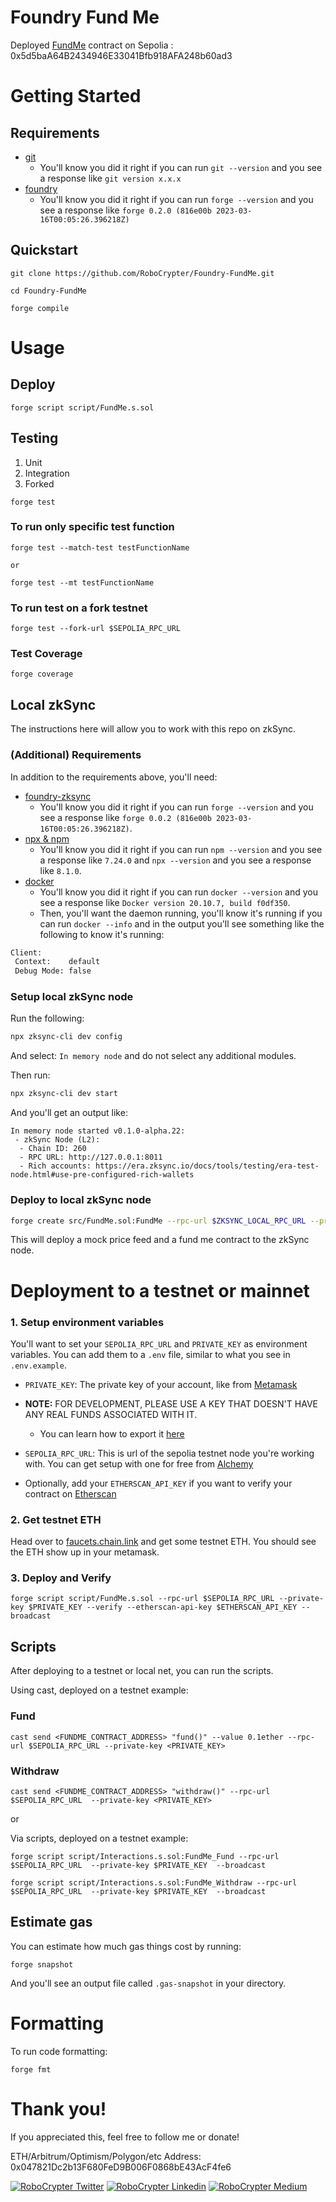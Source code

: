 # Foundry Fund Me

Deployed [FundMe](https://sepolia.etherscan.io/address/0x5d5baa64b2434946e33041bfb918afa248b60ad3) contract on Sepolia : 0x5d5baA64B2434946E33041Bfb918AFA248b60ad3

# Getting Started

## Requirements

- [git](https://git-scm.com/book/en/v2/Getting-Started-Installing-Git)
  - You'll know you did it right if you can run `git --version` and you see a response like `git version x.x.x`
- [foundry](https://getfoundry.sh/)
  - You'll know you did it right if you can run `forge --version` and you see a response like `forge 0.2.0 (816e00b 2023-03-16T00:05:26.396218Z)`


## Quickstart

```
git clone https://github.com/RoboCrypter/Foundry-FundMe.git

cd Foundry-FundMe

forge compile
```


# Usage

## Deploy

```
forge script script/FundMe.s.sol
```

## Testing

1. Unit
2. Integration
3. Forked


```
forge test
```

### To run only specific test function

```
forge test --match-test testFunctionName

or

forge test --mt testFunctionName
```

### To run test on a fork testnet

```
forge test --fork-url $SEPOLIA_RPC_URL
```

### Test Coverage

```
forge coverage
```

## Local zkSync 

The instructions here will allow you to work with this repo on zkSync.

### (Additional) Requirements 

In addition to the requirements above, you'll need:
- [foundry-zksync](https://github.com/matter-labs/foundry-zksync)
  - You'll know you did it right if you can run `forge --version` and you see a response like `forge 0.0.2 (816e00b 2023-03-16T00:05:26.396218Z)`. 
- [npx & npm](https://docs.npmjs.com/cli/v10/commands/npm-install)
  - You'll know you did it right if you can run `npm --version` and you see a response like `7.24.0` and `npx --version` and you see a response like `8.1.0`.
- [docker](https://docs.docker.com/engine/install/)
  - You'll know you did it right if you can run `docker --version` and you see a response like `Docker version 20.10.7, build f0df350`.
  - Then, you'll want the daemon running, you'll know it's running if you can run `docker --info` and in the output you'll see something like the following to know it's running:
```bash
Client:
 Context:    default
 Debug Mode: false
```

### Setup local zkSync node 

Run the following:

```bash
npx zksync-cli dev config
```

And select: `In memory node` and do not select any additional modules.

Then run:
```bash
npx zksync-cli dev start
```

And you'll get an output like:
```
In memory node started v0.1.0-alpha.22:
 - zkSync Node (L2):
  - Chain ID: 260
  - RPC URL: http://127.0.0.1:8011
  - Rich accounts: https://era.zksync.io/docs/tools/testing/era-test-node.html#use-pre-configured-rich-wallets
```

### Deploy to local zkSync node

```bash
forge create src/FundMe.sol:FundMe --rpc-url $ZKSYNC_LOCAL_RPC_URL --private-key $ZKSYNC_LOCAL_PRIVATE_KEY --constructor-args $(shell forge create lib/chainlink/contracts/src/v0.8/tests/MockV3Aggregator.sol:MockV3Aggregator --rpc-url $ZKSYNC_LOCAL_RPC_URL --private-key $ZKSYNC_LOCAL_PRIVATE_KEY --constructor-args 8 200000000000 --legacy --zksync | grep "Deployed to:" | awk '{print $$3}') --legacy --zksync
```

This will deploy a mock price feed and a fund me contract to the zkSync node.

# Deployment to a testnet or mainnet

### 1. Setup environment variables

You'll want to set your `SEPOLIA_RPC_URL` and `PRIVATE_KEY` as environment variables. You can add them to a `.env` file, similar to what you see in `.env.example`.


- `PRIVATE_KEY`: The private key of your account, like from [Metamask](https://metamask.io/)

- **NOTE:** FOR DEVELOPMENT, PLEASE USE A KEY THAT DOESN'T HAVE ANY REAL FUNDS ASSOCIATED WITH IT.

  - You can learn how to export it [here](https://metamask.zendesk.com/hc/en-us/articles/360015289632-How-to-Export-an-Account-Private-Key)
  
- `SEPOLIA_RPC_URL`: This is url of the sepolia testnet node you're working with. You can get setup with one for free from [Alchemy](https://alchemy.com/?a=673c802981)

- Optionally, add your `ETHERSCAN_API_KEY` if you want to verify your contract on [Etherscan](https://etherscan.io/)


### 2. Get testnet ETH

Head over to [faucets.chain.link](https://faucets.chain.link/) and get some testnet ETH. You should see the ETH show up in your metamask.


### 3. Deploy and Verify

```
forge script script/FundMe.s.sol --rpc-url $SEPOLIA_RPC_URL --private-key $PRIVATE_KEY --verify --etherscan-api-key $ETHERSCAN_API_KEY --broadcast
```

## Scripts

After deploying to a testnet or local net, you can run the scripts. 

Using cast, deployed on a testnet example:

### Fund

```
cast send <FUNDME_CONTRACT_ADDRESS> "fund()" --value 0.1ether --rpc-url $SEPOLIA_RPC_URL --private-key <PRIVATE_KEY>
```

### Withdraw

```
cast send <FUNDME_CONTRACT_ADDRESS> "withdraw()" --rpc-url $SEPOLIA_RPC_URL  --private-key <PRIVATE_KEY>
```

or

Via scripts, deployed on a testnet example:

```
forge script script/Interactions.s.sol:FundMe_Fund --rpc-url $SEPOLIA_RPC_URL  --private-key $PRIVATE_KEY  --broadcast

forge script script/Interactions.s.sol:FundMe_Withdraw --rpc-url $SEPOLIA_RPC_URL  --private-key $PRIVATE_KEY  --broadcast
```



## Estimate gas

You can estimate how much gas things cost by running:

```
forge snapshot
```

And you'll see an output file called `.gas-snapshot` in your directory.


# Formatting


To run code formatting:
```
forge fmt
```


# Thank you!

If you appreciated this, feel free to follow me or donate!

ETH/Arbitrum/Optimism/Polygon/etc Address: 0x047821Dc2b13F680FeD9B006F0868bE43AcF4fe6

[![RoboCrypter Twitter](https://img.shields.io/badge/Twitter-1DA1F2?style=for-the-badge&logo=twitter&logoColor=white)](https://twitter.com/RoboCrypter)
[![RoboCrypter Linkedin](https://img.shields.io/badge/LinkedIn-0077B5?style=for-the-badge&logo=linkedin&logoColor=white)](https://www.linkedin.com/in/0xSiddique/)
[![RoboCrypter Medium](https://img.shields.io/badge/Medium-000000?style=for-the-badge&logo=medium&logoColor=white)](https://medium.com/@RoboCrypter/)
